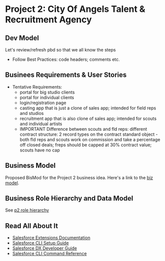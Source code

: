 # Project 2: City Of Angels Talent & Recruitment Agency

## Dev Model
Let's review/refresh pbd so that we all know the steps

- Follow Best Practices: code headers; comments etc.

## Businees Requirements & User Stories

- Tentative Requirements:
    - portal for big studio clients
    - portal for individual clients
    - login/registration page
    - casting app that is just a clone of sales app; intended for field reps and studios
    - recruitment app that is also clone of sales app; intended for scouts and individual artists
    - IMPORTANT Difference between scouts and fld reps: different contract structure: 2 record types on the contract standard object
            - both fld reps and scouts work on commission and take a percentage off closed deals; freps should be capped at 30% contract value; scouts have no cap

## Business Model

Proposed BisMod for the Project 2 business idea. Here's a link to the [biz model](https://drive.google.com/file/d/12gKykM1FhQUxNPTm0TrI_qrFCxuRZM8L/view?usp=sharings).

## Business Role Hierarchy and Data Model

See [p2 role hierarchy](https://drive.google.com/file/d/1fUtXRtYzVfSbu9P03kE3XoZ6-9EJH5Xr/view?usp=sharing)


## Read All About It

- [Salesforce Extensions Documentation](https://developer.salesforce.com/tools/vscode/)
- [Salesforce CLI Setup Guide](https://developer.salesforce.com/docs/atlas.en-us.sfdx_setup.meta/sfdx_setup/sfdx_setup_intro.htm)
- [Salesforce DX Developer Guide](https://developer.salesforce.com/docs/atlas.en-us.sfdx_dev.meta/sfdx_dev/sfdx_dev_intro.htm)
- [Salesforce CLI Command Reference](https://developer.salesforce.com/docs/atlas.en-us.sfdx_cli_reference.meta/sfdx_cli_reference/cli_reference.htm)
